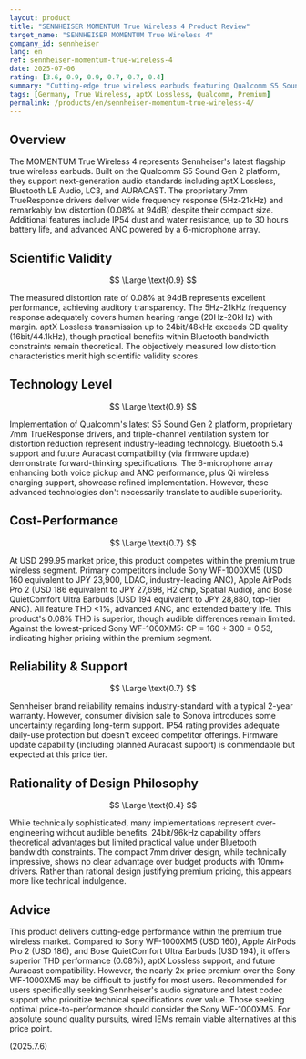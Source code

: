 ```yaml
---
layout: product
title: "SENNHEISER MOMENTUM True Wireless 4 Product Review"
target_name: "SENNHEISER MOMENTUM True Wireless 4"
company_id: sennheiser
lang: en
ref: sennheiser-momentum-true-wireless-4
date: 2025-07-06
rating: [3.6, 0.9, 0.9, 0.7, 0.7, 0.4]
summary: "Cutting-edge true wireless earbuds featuring Qualcomm S5 Sound Gen 2 platform with aptX Lossless and 24bit/96kHz support. The 7mm TrueResponse drivers achieve low distortion (0.08%@94dB) and wide frequency response (5Hz-21kHz). Positioned competitively within the premium true wireless market against Sony, Apple, and Bose flagship products with comparable pricing and superior technical specifications."
tags: [Germany, True Wireless, aptX Lossless, Qualcomm, Premium]
permalink: /products/en/sennheiser-momentum-true-wireless-4/
---
```


## Overview

The MOMENTUM True Wireless 4 represents Sennheiser's latest flagship true wireless earbuds. Built on the Qualcomm S5 Sound Gen 2 platform, they support next-generation audio standards including aptX Lossless, Bluetooth LE Audio, LC3, and AURACAST. The proprietary 7mm TrueResponse drivers deliver wide frequency response (5Hz-21kHz) and remarkably low distortion (0.08% at 94dB) despite their compact size. Additional features include IP54 dust and water resistance, up to 30 hours battery life, and advanced ANC powered by a 6-microphone array.

## Scientific Validity

$$ \Large \text{0.9} $$

The measured distortion rate of 0.08% at 94dB represents excellent performance, achieving auditory transparency. The 5Hz-21kHz frequency response adequately covers human hearing range (20Hz-20kHz) with margin. aptX Lossless transmission up to 24bit/48kHz exceeds CD quality (16bit/44.1kHz), though practical benefits within Bluetooth bandwidth constraints remain theoretical. The objectively measured low distortion characteristics merit high scientific validity scores.

## Technology Level

$$ \Large \text{0.9} $$

Implementation of Qualcomm's latest S5 Sound Gen 2 platform, proprietary 7mm TrueResponse drivers, and triple-channel ventilation system for distortion reduction represent industry-leading technology. Bluetooth 5.4 support and future Auracast compatibility (via firmware update) demonstrate forward-thinking specifications. The 6-microphone array enhancing both voice pickup and ANC performance, plus Qi wireless charging support, showcase refined implementation. However, these advanced technologies don't necessarily translate to audible superiority.

## Cost-Performance

$$ \Large \text{0.7} $$

At USD 299.95 market price, this product competes within the premium true wireless segment. Primary competitors include Sony WF-1000XM5 (USD 160 equivalent to JPY 23,900, LDAC, industry-leading ANC), Apple AirPods Pro 2 (USD 186 equivalent to JPY 27,698, H2 chip, Spatial Audio), and Bose QuietComfort Ultra Earbuds (USD 194 equivalent to JPY 28,880, top-tier ANC). All feature THD <1%, advanced ANC, and extended battery life. This product's 0.08% THD is superior, though audible differences remain limited. Against the lowest-priced Sony WF-1000XM5: CP = 160 ÷ 300 = 0.53, indicating higher pricing within the premium segment.

## Reliability & Support

$$ \Large \text{0.7} $$

Sennheiser brand reliability remains industry-standard with a typical 2-year warranty. However, consumer division sale to Sonova introduces some uncertainty regarding long-term support. IP54 rating provides adequate daily-use protection but doesn't exceed competitor offerings. Firmware update capability (including planned Auracast support) is commendable but expected at this price tier.

## Rationality of Design Philosophy

$$ \Large \text{0.4} $$

While technically sophisticated, many implementations represent over-engineering without audible benefits. 24bit/96kHz capability offers theoretical advantages but limited practical value under Bluetooth bandwidth constraints. The compact 7mm driver design, while technically impressive, shows no clear advantage over budget products with 10mm+ drivers. Rather than rational design justifying premium pricing, this appears more like technical indulgence.

## Advice

This product delivers cutting-edge performance within the premium true wireless market. Compared to Sony WF-1000XM5 (USD 160), Apple AirPods Pro 2 (USD 186), and Bose QuietComfort Ultra Earbuds (USD 194), it offers superior THD performance (0.08%), aptX Lossless support, and future Auracast compatibility. However, the nearly 2x price premium over the Sony WF-1000XM5 may be difficult to justify for most users. Recommended for users specifically seeking Sennheiser's audio signature and latest codec support who prioritize technical specifications over value. Those seeking optimal price-to-performance should consider the Sony WF-1000XM5. For absolute sound quality pursuits, wired IEMs remain viable alternatives at this price point.

(2025.7.6)